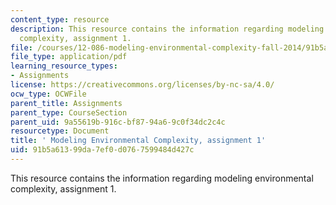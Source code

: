 ```yaml
---
content_type: resource
description: This resource contains the information regarding modeling environmental
  complexity, assignment 1.
file: /courses/12-086-modeling-environmental-complexity-fall-2014/91b5a61399da7ef0d0767599484d427c_MIT12_086F14_PS1.pdf
file_type: application/pdf
learning_resource_types:
- Assignments
license: https://creativecommons.org/licenses/by-nc-sa/4.0/
ocw_type: OCWFile
parent_title: Assignments
parent_type: CourseSection
parent_uid: 9a55619b-916c-bf87-94a6-9c0f34dc2c4c
resourcetype: Document
title: ' Modeling Environmental Complexity, assignment 1'
uid: 91b5a613-99da-7ef0-d076-7599484d427c
---
```

This resource contains the information regarding modeling environmental complexity, assignment 1.